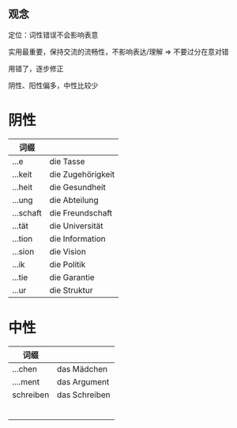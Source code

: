 ## 观念

定位：词性错误不会影响表意



实用最重要，保持交流的流畅性，不影响表达/理解 => 不要过分在意对错

用错了，逐步修正



阴性、阳性偏多，中性比较少

# 阴性

| 词缀      |                   |
| --------- | ----------------- |
| ...e      | die Tasse         |
| ...keit   | die Zugehörigkeit |
| ...heit   | die Gesundheit    |
| ...ung    | die Abteilung     |
| ...schaft | die Freundschaft  |
| ...tät    | die Universität   |
| ...tion   | die Information   |
| ...sion   | die Vision        |
| ...ik     | die Politik       |
| ...tie    | die Garantie      |
| ...ur     | die Struktur      |





# 中性

| 词缀      |               |
| --------- | ------------- |
| ...chen   | das Mädchen   |
| ....ment  | das Argument  |
| schreiben | das Schreiben |
|           |               |
|           |               |
|           |               |
|           |               |
|           |               |
|           |               |


